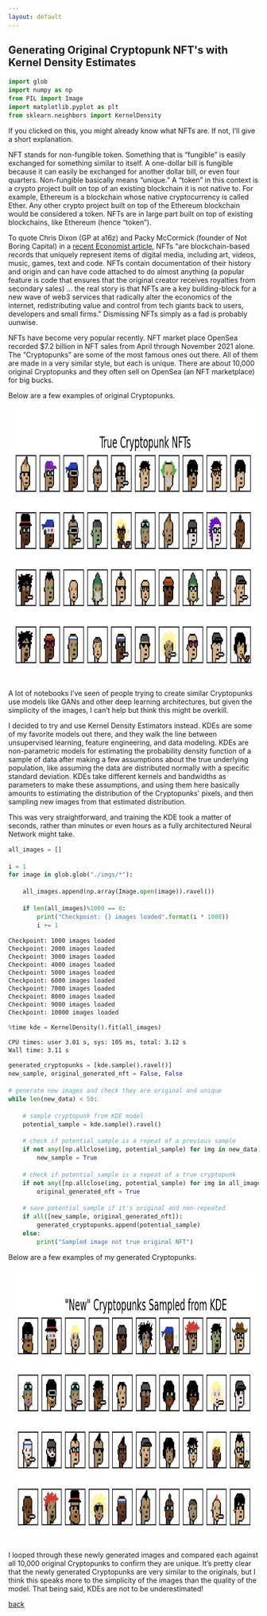 ```yaml
---
layout: default
---
```


## Generating Original Cryptopunk NFT's with Kernel Density Estimates 

<script type="text/javascript" async="" src="https://cdnjs.cloudflare.com/ajax/libs/mathjax/2.7.4/MathJax.js?config=TeX-MML-AM_CHTML"></script> 

```python 
import glob
import numpy as np
from PIL import Image
import matplotlib.pyplot as plt
from sklearn.neighbors import KernelDensity
```

If you clicked on this, you might already know what NFTs are. If not, I’ll give a short explanation. 

NFT stands for non-fungible token. Something that is “fungible” is easily exchanged for something similar to itself. A one-dollar bill is fungible because it can easily be exchanged for another dollar bill, or even four quarters. Non-fungible basically means “unique.” A “token” in this context is a crypto project built on top of an existing blockchain it is not native to. For example, Ethereum is a blockchain whose native cryptocurrency is called Ether. Any other crypto project built on top of the Ethereum blockchain would be considered a token. NFTs are in large part built on top of existing blockchains, like Ethereum (hence “token”). 

<p>To quote Chris Dixon (GP at a16z) and Packy McCormick (founder of Not Boring Capital) in a <a href="https://www.economist.com/the-world-ahead/2021/11/08/chris-dixon-and-packy-mccormick-on-the-future-of-crypto?utm_medium=social-media.content.np&utm_source=twitter&utm_campaign=editorial-social&utm_content=discovery.content">recent Economist article</a>, NFTs "are blockchain-based records that uniquely represent items of digital media, including art, videos, music, games, text and code. NFTs contain documentation of their history and origin and can have code attached to do almost anything (a popular feature is code that ensures that the original creator receives royalties from secondary sales) ... the real story is that NFTs are a key building-block for a new wave of web3 services that radically alter the economics of the internet, redistributing value and control from tech giants back to users, developers and small firms." Dismissing NFTs simply as a fad is probably uunwise.</p>

NFTs have become very popular recently. NFT market place OpenSea recorded $7.2 billion in NFT sales from April through November 2021 alone. The “Cryptopunks” are some of the most famous ones out there. All of them are made in a very similar style, but each is unique. There are about 10,000 original Cryptopunks and they often sell on OpenSea (an NFT marketplace) for big bucks. 

Below are a few examples of original Cryptopunks. 

<img src="nft_samples.jpg" width="1000" height="550"> 

A lot of notebooks I’ve seen of people trying to create similar Cryptopunks use models like GANs and other deep learning architectures, but given the simplicity of the images, I can’t help but think this might be overkill.  

I decided to try and use Kernel Density Estimators instead. KDEs are some of my favorite models out there, and they walk the line between unsupervised learning, feature engineering, and data modeling. KDEs are non-parametric models for estimating the probability density function of a sample of data after making a few assumptions about the true underlying population, like assuming the data are distributed normally with a specific standard deviation. KDEs take different kernels and bandwidths as parameters to make these assumptions, and using them here basically amounts to estimating the distribution of the Cryptopunks' pixels, and then sampling new images from that estimated distribution. 

This was very straightforward, and training the KDE took a matter of seconds, rather than minutes or even hours as a fully architectured Neural Network might take. 

```python 
all_images = [] 

i = 1 
for image in glob.glob("./imgs/*"): 

    all_images.append(np.array(Image.open(image)).ravel())

    if len(all_images)%1000 == 0: 
        print("Checkpoint: {} images loaded".format(i * 1000)) 
        i += 1
``` 
```
Checkpoint: 1000 images loaded
Checkpoint: 2000 images loaded
Checkpoint: 3000 images loaded
Checkpoint: 4000 images loaded
Checkpoint: 5000 images loaded
Checkpoint: 6000 images loaded
Checkpoint: 7000 images loaded
Checkpoint: 8000 images loaded
Checkpoint: 9000 images loaded
Checkpoint: 10000 images loaded
```

```python
%time kde = KernelDensity().fit(all_images)  
```
```
CPU times: user 3.01 s, sys: 105 ms, total: 3.12 s
Wall time: 3.11 s
```

```python 
generated_cryptopunks = [kde.sample().ravel()]  
new_sample, original_generated_nft = False, False 

# generate new images and check they are original and unique 
while len(new_data) < 50:                          

    # sample cryptopunk from KDE model 
    potential_sample = kde.sample().ravel() 

    # check if potential_sample is a repeat of a previous sample 
    if not any([np.allclose(img, potential_sample) for img in new_data]):  
        new_sample = True 
    
    # check if potential_sample is a repeat of a true cryptopunk 
    if not any([np.allclose(img, potential_sample) for img in all_images]):  
        original_generated_nft = True 
    
    # save potential_sample if it's original and non-repeated 
    if all([new_sample, original_generated_nft]):   
        generated_cryptopunks.append(potential_sample)
    else: 
        print("Sampled image not true original NFT")
```

Below are a few examples of my generated Cryptopunks. 

<img src="newly_sampled_cryptopunks_trained_on_all_data.jpg" width="1000" height="550"> 


I looped through these newly generated images and compared each against all 10,000 original Cryptopunks to confirm they are unique. It’s pretty clear that the newly generated Cryptopunks are very similar to the originals, but I think this speaks more to the simplicity of the images than the quality of the model. That being said, KDEs are not to be underestimated! 

[back](./)